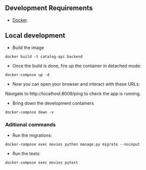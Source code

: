 ## Development Requirements

*  [Docker](https://www.docker.com/).

## Local development

* Build the image

`docker build -t catalog-api backend`

*  Once the build is done, fire up the container in detached mode:

`docker-compose up -d`

* Now you can open your browser and interact with these URLs:

Navigate to http://localhost:8009/ping to check the app is running.

* Bring down the development containers

`docker-compose down -v`

### Aditional commands

* Run the migrations:

`docker-compose exec movies python manage.py migrate --noinput`

* Run the tests:

`docker-compose exec movies pytest`